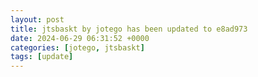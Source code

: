 ```yaml
---
layout: post
title: jtsbaskt by jotego has been updated to e8ad973
date: 2024-06-29 06:31:52 +0000
categories: [jotego, jtsbaskt]
tags: [update]
---
```


